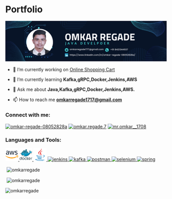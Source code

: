 # Portfolio
![logo](https://github.com/omkarregade/omkarregade/blob/main/omkarprofileforgithub.png)
- 🔭 I’m currently working on [Online Shopping Cart](https://github.com/omkarregade/OSC_Project.git)

- 🌱 I’m currently learning **Kafka,gRPC,Docker,Jenkins,AWS**

- 💬 Ask me about **Java,Kafka,gRPC,Docker,Jenkins,AWS.**

- 📫 How to reach me **omkarregade1717@gmail.com**

<h3 align="left">Connect with me:</h3>
<p align="left">
<a href="https://linkedin.com/in/omkar-regade-08052828a" target="blank"><img align="center" src="https://raw.githubusercontent.com/rahuldkjain/github-profile-readme-generator/master/src/images/icons/Social/linked-in-alt.svg" alt="omkar-regade-08052828a" height="30" width="40" /></a>
<a href="https://fb.com/omkar.regade.7" target="blank"><img align="center" src="https://raw.githubusercontent.com/rahuldkjain/github-profile-readme-generator/master/src/images/icons/Social/facebook.svg" alt="omkar.regade.7" height="30" width="40" /></a>
<a href="https://instagram.com/mr.omkar__1708" target="blank"><img align="center" src="https://raw.githubusercontent.com/rahuldkjain/github-profile-readme-generator/master/src/images/icons/Social/instagram.svg" alt="mr.omkar__1708" height="30" width="40" /></a>
</p>

<h3 align="left">Languages and Tools:</h3>
<p align="left"> <a href="https://aws.amazon.com" target="_blank" rel="noreferrer"> <img src="https://raw.githubusercontent.com/devicons/devicon/master/icons/amazonwebservices/amazonwebservices-original-wordmark.svg" alt="aws" width="40" height="40"/> </a> <a href="https://www.docker.com/" target="_blank" rel="noreferrer"> <img src="https://raw.githubusercontent.com/devicons/devicon/master/icons/docker/docker-original-wordmark.svg" alt="docker" width="40" height="40"/> </a> <a href="https://www.java.com" target="_blank" rel="noreferrer"> <img src="https://raw.githubusercontent.com/devicons/devicon/master/icons/java/java-original.svg" alt="java" width="40" height="40"/> </a> <a href="https://www.jenkins.io" target="_blank" rel="noreferrer"> <img src="https://www.vectorlogo.zone/logos/jenkins/jenkins-icon.svg" alt="jenkins" width="40" height="40"/> </a> <a href="https://kafka.apache.org/" target="_blank" rel="noreferrer"> <img src="https://www.vectorlogo.zone/logos/apache_kafka/apache_kafka-icon.svg" alt="kafka" width="40" height="40"/> </a> <a href="https://postman.com" target="_blank" rel="noreferrer"> <img src="https://www.vectorlogo.zone/logos/getpostman/getpostman-icon.svg" alt="postman" width="40" height="40"/> </a> <a href="https://www.selenium.dev" target="_blank" rel="noreferrer"> <img src="https://raw.githubusercontent.com/detain/svg-logos/780f25886640cef088af994181646db2f6b1a3f8/svg/selenium-logo.svg" alt="selenium" width="40" height="40"/> </a> <a href="https://spring.io/" target="_blank" rel="noreferrer"> <img src="https://www.vectorlogo.zone/logos/springio/springio-icon.svg" alt="spring" width="40" height="40"/> </a> </p>


<p>&nbsp;<img align="center" src="https://github-readme-stats.vercel.app/api?username=omkarregade&show_icons=true&locale=en" alt="omkarregade" /></p>

<p>&nbsp;<img align="center" src="https://github-readme-stats.vercel.app/api?username=omkarregade&show_icons=true&locale=en" alt="omkarregade" /></p>

<p><img align="center" src="https://github-readme-streak-stats.herokuapp.com/?user=omkarregade&" alt="omkarregade" /></p>

